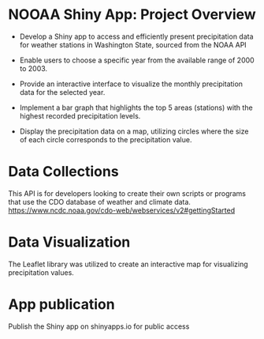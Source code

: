 # NOOAA Shiny App: Project Overview

* Develop a Shiny app to access and efficiently present precipitation data for weather stations in Washington State, sourced from the NOAA API

* Enable users to choose a specific year from the available range of 2000 to 2003.

* Provide an interactive interface to visualize the monthly precipitation data for the selected year.

* Implement a bar graph that highlights the top 5 areas (stations) with the highest recorded precipitation levels.

* Display the precipitation data on a map, utilizing circles where the size of each circle corresponds to the precipitation value.

# Data Collections


This API is for developers looking to create their own scripts or programs that use the CDO database of weather and climate data.
https://www.ncdc.noaa.gov/cdo-web/webservices/v2#gettingStarted


# Data Visualization

The Leaflet library was utilized to create an interactive map for visualizing precipitation values.


# App publication

Publish the Shiny app on shinyapps.io for public access